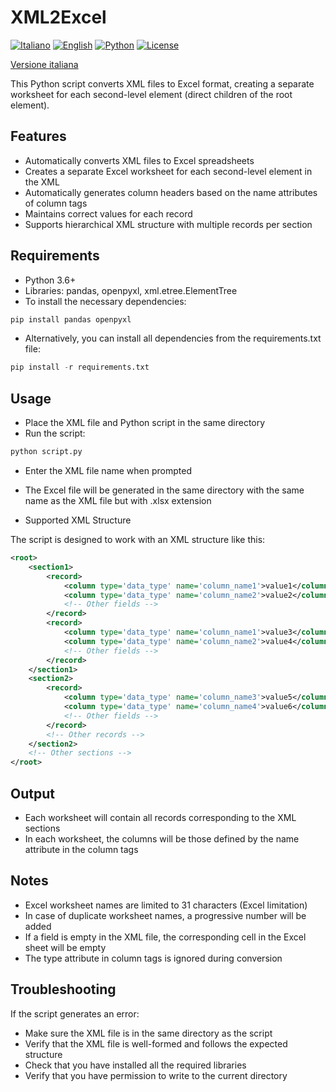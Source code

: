 # XML2Excel

[![Italiano](https://img.shields.io/badge/lang-it-green.svg)](README.it.md)
[![English](https://img.shields.io/badge/lang-en-red.svg)](README.md)
[![Python](https://img.shields.io/badge/python-3.6%2B-blue?logo=python&logoColor=white)](https://www.python.org/)
[![License](https://img.shields.io/badge/license-MIT-yellow.svg)](LICENSE)

[Versione italiana](README.it.md)

This Python script converts XML files to Excel format, creating a separate worksheet for each second-level element (direct children of the root element).

## Features

- Automatically converts XML files to Excel spreadsheets
- Creates a separate Excel worksheet for each second-level element in the XML
- Automatically generates column headers based on the name attributes of column tags
- Maintains correct values for each record
- Supports hierarchical XML structure with multiple records per section

## Requirements

- Python 3.6+
- Libraries: pandas, openpyxl, xml.etree.ElementTree
- To install the necessary dependencies:

```python
pip install pandas openpyxl
```

- Alternatively, you can install all dependencies from the requirements.txt file:

```python
pip install -r requirements.txt
```

## Usage

- Place the XML file and Python script in the same directory
- Run the script:

```python
python script.py
```

- Enter the XML file name when prompted
- The Excel file will be generated in the same directory with the same name as the XML file but with .xlsx extension

- Supported XML Structure

The script is designed to work with an XML structure like this:

```xml
<root>
    <section1>
        <record>
            <column type='data_type' name='column_name1'>value1</column>
            <column type='data_type' name='column_name2'>value2</column>
            <!-- Other fields -->
        </record>
        <record>
            <column type='data_type' name='column_name1'>value3</column>
            <column type='data_type' name='column_name2'>value4</column>
            <!-- Other fields -->
        </record>
    </section1>
    <section2>
        <record>
            <column type='data_type' name='column_name3'>value5</column>
            <column type='data_type' name='column_name4'>value6</column>
            <!-- Other fields -->
        </record>
        <!-- Other records -->
    </section2>
    <!-- Other sections -->
</root>
```

## Output

- Each worksheet will contain all records corresponding to the XML sections
- In each worksheet, the columns will be those defined by the name attribute in the column tags

## Notes

- Excel worksheet names are limited to 31 characters (Excel limitation)
- In case of duplicate worksheet names, a progressive number will be added
- If a field is empty in the XML file, the corresponding cell in the Excel sheet will be empty
- The type attribute in column tags is ignored during conversion

## Troubleshooting

If the script generates an error:

- Make sure the XML file is in the same directory as the script
- Verify that the XML file is well-formed and follows the expected structure
- Check that you have installed all the required libraries
- Verify that you have permission to write to the current directory